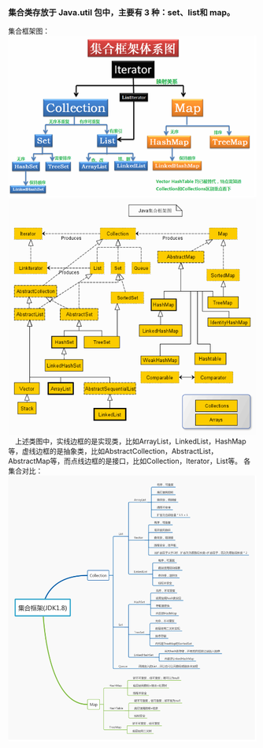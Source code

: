  ### 集合类存放于 Java.util 包中，主要有 3 种：set、list和 map。
 集合框架图：  
 ![text](pics/collection_framework.png)  
 ![text](pics/collection.gif)  
 &emsp;上述类图中，实线边框的是实现类，比如ArrayList，LinkedList，HashMap等，虚线边框的是抽象类，比如AbstractCollection，AbstractList，AbstractMap等，而点线边框的是接口，比如Collection，Iterator，List等。
 各集合对比：  
 ![text](pics/collection_diff.png)